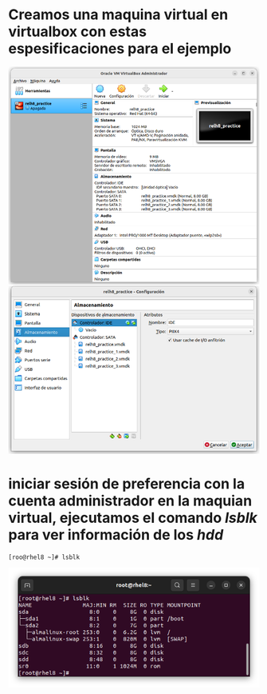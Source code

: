 # Creamos una maquina virtual en virtualbox con estas espesificaciones para el ejemplo
![vb_img_01](img/vb_img_01.png)
![vb_img_02](img/vb_img_02.png)

# iniciar sesión de preferencia con la cuenta administrador en la maquian virtual, ejecutamos el comando ***lsblk*** para ver información de los ***hdd***

`[roo@rhel8 ~]# lsblk`

![lsblk_01](img/lsblk_01.png)